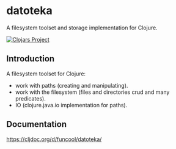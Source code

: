 # datoteka #

A filesystem toolset and storage implementation for Clojure.

[![Clojars Project](http://clojars.org/funcool/datoteka/latest-version.svg)](http://clojars.org/funcool/datoteka)


## Introduction ##

A filesystem toolset for Clojure:

- work with paths (creating and manipulating).
- work with the filesystem (files and directories crud and many predicates).
- IO (clojure.java.io implementation for paths).


## Documentation ##

https://cljdoc.org/d/funcool/datoteka/

